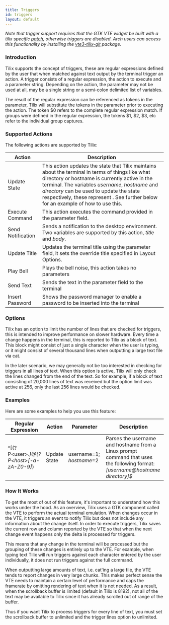 ```yaml
---
title: Triggers
id: triggers
layout: default
---
```

*Note that trigger support requires that the GTK VTE widget be built with a tilix specific [patch](https://github.com/gnunn1/tilix/blob/master/experimental/vte/alternate-screen.patch), otherwise triggers are disabled. Arch users can access this functionality by installing the [vte3-tilix-git](https://aur.archlinux.org/packages/vte3-tilix-git) package.*

### Introduction

Tilix supports the concept of triggers, these are regular expressions defined by the user that when matched against text output by the terminal trigger an action. A trigger consists of a regular expression, the action to execute and a parameter string. Depending on the action, the parameter may not be used at all, may be a single string or a semi-colon delimited list of variables.

The result of the regular expression can be referenced as tokens in the parameter, Tilix will substitute the tokens in the parameter prior to executing the action. The token $0 refers to the complete regular expression match. If groups were defined in the regular expression, the tokens $1, $2, $3, etc refer to the individual group captures.

### Supported Actions

The following actions are supported by Tilix:

Action | Description
-------|------------
Update State | This action updates the state that Tilix maintains about the terminal in terms of things like what directory or hostname is currently active in the terminal. The variables *username*, *hostname* and *directory* can be used to update the state respectively, these represent . See further below for an example of how to use this.
Execute Command | This action executes the command provided in the parameter field.
Send Notification | Sends a notification to the desktop environment. Two variables are supported by this action, *title* and *body*.
Update Title | Updates the terminal title using the parameter field, it sets the override title specified in Layout Options.
Play Bell | Plays the bell noise, this action takes no parameters
Send Text | Sends the text in the parameter field to the terminal
Insert Password | Shows the password manager to enable a password to be inserted into the terminal

### Options

Tilix has an option to limit the number of lines that are checked for triggers, this is intended to improve performance on slower hardware. Every time a change happens in the terminal, this is reported to Tilix as a block of text. This block might consist of just a single character when the user is typing, or it might consist of several thousand lines when outputting a large text file via cat.

In the later scenario, we may generally not be too interested in checking for triggers in all lines of text. When this option is active, Tilix will only check the lines changed from the end of the text. So for example, if a block of text consisting of 20,000 lines of text was received but the option limit was active at 256, only the last 256 lines would be checked.

### Examples

Here are some examples to help you use this feature:

Regular Expression | Action | Parameter | Description
-------------------|--------|-----------|------------
^\[(?P&lt;user>.*)@(?P&lt;host>[-a-zA-Z0-9]*) | Update State | username=$1;hostname=$2 | Parses the username and hostname from a Linux prompt command that uses the following format: *[username@hostname directory]$*

### How It Works

To get the most of out of this feature, it's important to understand how this works under the hood. As an overview, Tilix uses a GTK component called the VTE to perform the actual terminal emulation. When changes occur in the VTE, it triggers an event to notify Tilix but does not include any information about the change itself. In order to execute triggers, Tilix saves the current row and column reported by the VTE so that when the next change event happens only the delta is processed for triggers.

This means that any change in the terminal will be processed but the grouping of these changes is entirely up to the VTE. For example, when typing text Tilix will run triggers against each character entered by the user individually, it does not run triggers against the full command. 

When outputting large amounts of text, i.e. cat'ing a large file, the VTE tends to report changes in very large chunks. This makes perfect sense the VTE needs to maintain a certain level of performance and caps the framerate by omitting rendering of text when it is not needed. As a result, when the scrollback buffer is limited (default in Tilix is 8192), not all of the text may be available to Tilix since it has already scrolled out of range of the buffer.

Thus if you want Tilix to process triggers for every line of text, you must set the scrollback buffer to unlimited and the trigger lines option to unlimited.

